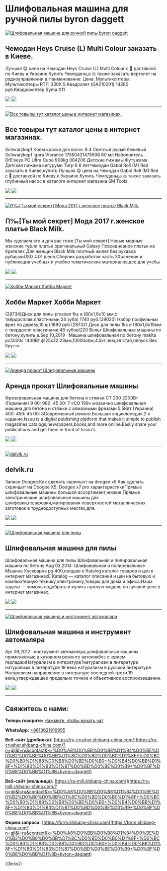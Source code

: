 # Шлифовальная машина для ручной пилы byron daggett

<a href="https://swt.shibang-china.com/?n=gjl&l=ru&img&k=%D0%A8%D0%BB%D0%B8%D1%84%D0%BE%D0%B2%D0%B0%D0%BB%D1%8C%D0%BD%D0%B0%D1%8F+%D0%BC%D0%B0%D1%88%D0%B8%D0%BD%D0%B0+%D0%B4%D0%BB%D1%8F+%D1%80%D1%83%D1%87%D0%BD%D0%BE%D0%B9+%D0%BF%D0%B8%D0%BB%D1%8B+byron+daggett" target="_blank">![Шлифовальная машина для ручной пилы byron daggett](http://static.shibang-china.com/all-800x300/898.jpg)</a>

## Чемодан Heys Cruise (L) Multi Colour заказать в Киеве.
Лучшая 😋 цена на Чемодан Heys Cruise (L) Multi Colour с 🚛 доставкой по Киеву и Украине.Купить Чемоданы,а ⚖️ также заказать вертолет на радиоуправлении в.Наименование: Цена: Мультикоптеры: Мультикоптеры RTF: 330X S Квадролет (GA210001) 14280 руб.Kвадрокоптер Syma X11


<a href="https://whatsapp.shibangsoft.com/WhatsApp.php" target="_blank" title="WhatsApp">![](http://static.shibang-china.com/icon/whatsapp.png)</a> <a href="https://swt.shibang-china.com/?n=gjl&l=ru&icon&k=%D0%A8%D0%BB%D0%B8%D1%84%D0%BE%D0%B2%D0%B0%D0%BB%D1%8C%D0%BD%D0%B0%D1%8F+%D0%BC%D0%B0%D1%88%D0%B8%D0%BD%D0%B0+%D0%B4%D0%BB%D1%8F+%D1%80%D1%83%D1%87%D0%BD%D0%BE%D0%B9+%D0%BF%D0%B8%D0%BB%D1%8B+byron+daggett" target="_blank">![](http://static.shibang-china.com/icon/chat-ru.png)</a>

---

<a href="https://swt.shibang-china.com/?n=gjl&l=ru&img&k=%D0%A8%D0%BB%D0%B8%D1%84%D0%BE%D0%B2%D0%B0%D0%BB%D1%8C%D0%BD%D0%B0%D1%8F+%D0%BC%D0%B0%D1%88%D0%B8%D0%BD%D0%B0+%D0%B4%D0%BB%D1%8F+%D1%80%D1%83%D1%87%D0%BD%D0%BE%D0%B9+%D0%BF%D0%B8%D0%BB%D1%8B+byron+daggett" target="_blank">![Все товыры тут каталог цены в интернет магазинах.](http://static.shibang-china.com/all-800x300/1245.jpg)</a>

## Все товыры тут каталог цены в интернет магазинах.
Schwarzkopf Крем краска для волос 8 4 Светлый русый бежевый Schwarzkopf Igora Vibrance 17550421475506 60 мл Наполнитель DrElseys PC Ultra Cube 908kg 004206 Детские пижамы Футужама Детская пижама кигуруми Тигр 6 8 летЧемодан Gabol Roll (M) Red заказать в Киеве,купить.Лучшая 😋 цена на Чемодан Gabol Roll (M) Red с 🚛 доставкой по Киеву и Украине.Купить Чемоданы,а ⚖️ также заказать глубинный насос в каталоге интернет магазина SM Tools


<a href="https://whatsapp.shibangsoft.com/WhatsApp.php" target="_blank" title="WhatsApp">![](http://static.shibang-china.com/icon/whatsapp.png)</a> <a href="https://swt.shibang-china.com/?n=gjl&l=ru&icon&k=%D0%A8%D0%BB%D0%B8%D1%84%D0%BE%D0%B2%D0%B0%D0%BB%D1%8C%D0%BD%D0%B0%D1%8F+%D0%BC%D0%B0%D1%88%D0%B8%D0%BD%D0%B0+%D0%B4%D0%BB%D1%8F+%D1%80%D1%83%D1%87%D0%BD%D0%BE%D0%B9+%D0%BF%D0%B8%D0%BB%D1%8B+byron+daggett" target="_blank">![](http://static.shibang-china.com/icon/chat-ru.png)</a>

---

<a href="https://swt.shibang-china.com/?n=gjl&l=ru&img&k=%D0%A8%D0%BB%D0%B8%D1%84%D0%BE%D0%B2%D0%B0%D0%BB%D1%8C%D0%BD%D0%B0%D1%8F+%D0%BC%D0%B0%D1%88%D0%B8%D0%BD%D0%B0+%D0%B4%D0%BB%D1%8F+%D1%80%D1%83%D1%87%D0%BD%D0%BE%D0%B9+%D0%BF%D0%B8%D0%BB%D1%8B+byron+daggett" target="_blank">![ᑎ‰[Ты мой секрет] Мода 2017 г.женское платье Black Milk.](http://static.shibang-china.com/all-800x300/182.jpg)</a>

## ᑎ‰[Ты мой секрет] Мода 2017 г.женское платье Black Milk.
Мы сделаем это и для вас тоже.[Ты мой секрет] Новые модные женские туфли платье оригинальный Galaxy Повседневное платье на бретелях Для женщин Black Milk плотный жилет без рукавов рубашкиUSD 4.01 piece.Сборник разработок часть 3Хранение и публикация учебных и учебно тематических материалов,все для учебы


<a href="https://whatsapp.shibangsoft.com/WhatsApp.php" target="_blank" title="WhatsApp">![](http://static.shibang-china.com/icon/whatsapp.png)</a> <a href="https://swt.shibang-china.com/?n=gjl&l=ru&icon&k=%D0%A8%D0%BB%D0%B8%D1%84%D0%BE%D0%B2%D0%B0%D0%BB%D1%8C%D0%BD%D0%B0%D1%8F+%D0%BC%D0%B0%D1%88%D0%B8%D0%BD%D0%B0+%D0%B4%D0%BB%D1%8F+%D1%80%D1%83%D1%87%D0%BD%D0%BE%D0%B9+%D0%BF%D0%B8%D0%BB%D1%8B+byron+daggett" target="_blank">![](http://static.shibang-china.com/icon/chat-ru.png)</a>

---

<a href="https://swt.shibang-china.com/?n=gjl&l=ru&img&k=%D0%A8%D0%BB%D0%B8%D1%84%D0%BE%D0%B2%D0%B0%D0%BB%D1%8C%D0%BD%D0%B0%D1%8F+%D0%BC%D0%B0%D1%88%D0%B8%D0%BD%D0%B0+%D0%B4%D0%BB%D1%8F+%D1%80%D1%83%D1%87%D0%BD%D0%BE%D0%B9+%D0%BF%D0%B8%D0%BB%D1%8B+byron+daggett" target="_blank">![Хобби Маркет Хобби Маркет](http://static.shibang-china.com/all-800x300/1078.jpg)</a>

## Хобби Маркет Хобби Маркет
(28734)Диск для пилы proxxon fks e (80х1,6х10 мм,с твёрдосплав.пластинами,24 зуба) 1740 руб.(29020) Набор профильных фрез по дереву,10 шт.1890 руб.(28732) Диск для пилы fks e (80х1,6х10мм с твердоспл.пластинами,48 зубов)220 Вольт Шлифовальные машины по бетону,купить в.Sep 10,2019 · Машина шлифовальная по бетону makita pc5000c 1400Вт,ф125х22.23мм,10000обм,4.5кг,чем,эл стаб,плпуск Вес брутто


<a href="https://whatsapp.shibangsoft.com/WhatsApp.php" target="_blank" title="WhatsApp">![](http://static.shibang-china.com/icon/whatsapp.png)</a> <a href="https://swt.shibang-china.com/?n=gjl&l=ru&icon&k=%D0%A8%D0%BB%D0%B8%D1%84%D0%BE%D0%B2%D0%B0%D0%BB%D1%8C%D0%BD%D0%B0%D1%8F+%D0%BC%D0%B0%D1%88%D0%B8%D0%BD%D0%B0+%D0%B4%D0%BB%D1%8F+%D1%80%D1%83%D1%87%D0%BD%D0%BE%D0%B9+%D0%BF%D0%B8%D0%BB%D1%8B+byron+daggett" target="_blank">![](http://static.shibang-china.com/icon/chat-ru.png)</a>

---

<a href="https://swt.shibang-china.com/?n=gjl&l=ru&img&k=%D0%A8%D0%BB%D0%B8%D1%84%D0%BE%D0%B2%D0%B0%D0%BB%D1%8C%D0%BD%D0%B0%D1%8F+%D0%BC%D0%B0%D1%88%D0%B8%D0%BD%D0%B0+%D0%B4%D0%BB%D1%8F+%D1%80%D1%83%D1%87%D0%BD%D0%BE%D0%B9+%D0%BF%D0%B8%D0%BB%D1%8B+byron+daggett" target="_blank">![Аренда прокат Шлифовальные машины](http://static.shibang-china.com/all-800x300/627.jpg)</a>

## Аренда прокат Шлифовальные машины
Фрезеровальная машина для бетона и стяжки СТ 200 2200Вт (Германия) 9 00: 980: 45 00: 7 «СО 199» мозаично шлифовальная машина для бетона и стяжки с алмазными фрезами 5,5Квт (Украина) 400: 450: 45 00: 8Современный ремонт.Большая энциклопедия.2 е издание.Issuu is a digital publishing platform that makes it simple to publish magazines,catalogs,newspapers,books,and more online.Easily share your publications and get them in front of Issuu's.


<a href="https://whatsapp.shibangsoft.com/WhatsApp.php" target="_blank" title="WhatsApp">![](http://static.shibang-china.com/icon/whatsapp.png)</a> <a href="https://swt.shibang-china.com/?n=gjl&l=ru&icon&k=%D0%A8%D0%BB%D0%B8%D1%84%D0%BE%D0%B2%D0%B0%D0%BB%D1%8C%D0%BD%D0%B0%D1%8F+%D0%BC%D0%B0%D1%88%D0%B8%D0%BD%D0%B0+%D0%B4%D0%BB%D1%8F+%D1%80%D1%83%D1%87%D0%BD%D0%BE%D0%B9+%D0%BF%D0%B8%D0%BB%D1%8B+byron+daggett" target="_blank">![](http://static.shibang-china.com/icon/chat-ru.png)</a>

---

<a href="https://swt.shibang-china.com/?n=gjl&l=ru&img&k=%D0%A8%D0%BB%D0%B8%D1%84%D0%BE%D0%B2%D0%B0%D0%BB%D1%8C%D0%BD%D0%B0%D1%8F+%D0%BC%D0%B0%D1%88%D0%B8%D0%BD%D0%B0+%D0%B4%D0%BB%D1%8F+%D1%80%D1%83%D1%87%D0%BD%D0%BE%D0%B9+%D0%BF%D0%B8%D0%BB%D1%8B+byron+daggett" target="_blank">![delvik.ru](http://static.shibang-china.com/all-800x300/943.jpg)</a>

## delvik.ru
Записи.Doogee.Как сделать скриншот на doogee x5 Как сделать скриншот на Doogee Х5; Doogee x7 pro характеристикиПрямые шлифовальные машины большой ассортимент,низкие.Прямые электрические шлифовальные машины для шлифовки,полировки,матирования поверхностей металлических заготовок в труднодоступных местах,для.


<a href="https://whatsapp.shibangsoft.com/WhatsApp.php" target="_blank" title="WhatsApp">![](http://static.shibang-china.com/icon/whatsapp.png)</a> <a href="https://swt.shibang-china.com/?n=gjl&l=ru&icon&k=%D0%A8%D0%BB%D0%B8%D1%84%D0%BE%D0%B2%D0%B0%D0%BB%D1%8C%D0%BD%D0%B0%D1%8F+%D0%BC%D0%B0%D1%88%D0%B8%D0%BD%D0%B0+%D0%B4%D0%BB%D1%8F+%D1%80%D1%83%D1%87%D0%BD%D0%BE%D0%B9+%D0%BF%D0%B8%D0%BB%D1%8B+byron+daggett" target="_blank">![](http://static.shibang-china.com/icon/chat-ru.png)</a>

---

<a href="https://swt.shibang-china.com/?n=gjl&l=ru&img&k=%D0%A8%D0%BB%D0%B8%D1%84%D0%BE%D0%B2%D0%B0%D0%BB%D1%8C%D0%BD%D0%B0%D1%8F+%D0%BC%D0%B0%D1%88%D0%B8%D0%BD%D0%B0+%D0%B4%D0%BB%D1%8F+%D1%80%D1%83%D1%87%D0%BD%D0%BE%D0%B9+%D0%BF%D0%B8%D0%BB%D1%8B+byron+daggett" target="_blank">![Шлифовальная машина для пилы](http://static.shibang-china.com/all-800x300/1435.jpg)</a>

## Шлифовальная машина для пилы
Шлифовальная машина для пилы Шлифовальная и полировальная машина по бетону Aug 03,2014· Шлифовальная и полировальные Машина Хускварна pg 400,продаю.e Katalog каталог товаров и цен в интернет магазинахE Katalog — каталог описаний и цен на бытовую и компьютерную технику,электронику,товары для дома и офиса.Наша задача — помочь подобрать и купить нужную модель по лучшей цене в интернет магазинах.


<a href="https://whatsapp.shibangsoft.com/WhatsApp.php" target="_blank" title="WhatsApp">![](http://static.shibang-china.com/icon/whatsapp.png)</a> <a href="https://swt.shibang-china.com/?n=gjl&l=ru&icon&k=%D0%A8%D0%BB%D0%B8%D1%84%D0%BE%D0%B2%D0%B0%D0%BB%D1%8C%D0%BD%D0%B0%D1%8F+%D0%BC%D0%B0%D1%88%D0%B8%D0%BD%D0%B0+%D0%B4%D0%BB%D1%8F+%D1%80%D1%83%D1%87%D0%BD%D0%BE%D0%B9+%D0%BF%D0%B8%D0%BB%D1%8B+byron+daggett" target="_blank">![](http://static.shibang-china.com/icon/chat-ru.png)</a>

---

<a href="https://swt.shibang-china.com/?n=gjl&l=ru&img&k=%D0%A8%D0%BB%D0%B8%D1%84%D0%BE%D0%B2%D0%B0%D0%BB%D1%8C%D0%BD%D0%B0%D1%8F+%D0%BC%D0%B0%D1%88%D0%B8%D0%BD%D0%B0+%D0%B4%D0%BB%D1%8F+%D1%80%D1%83%D1%87%D0%BD%D0%BE%D0%B9+%D0%BF%D0%B8%D0%BB%D1%8B+byron+daggett" target="_blank">![Шлифовальная машина и инструмент автомаляра](http://static.shibang-china.com/all-800x300/534.jpg)</a>

## Шлифовальная машина и инструмент автомаляра
Apr 09,2012 · инструмент автомаляра,шлифовальные машины применяемые в кузовном ремонте автоликбез с юрием герладжиНатурализм в литературе?натурализм в литературе натурализм в литературе 19 века натурализм в русской литературе Натурализм направление в литературе последней трети 19 века,утверждавшее предельно точное и объективное воспроизведение.


<a href="https://whatsapp.shibangsoft.com/WhatsApp.php" target="_blank" title="WhatsApp">![](http://static.shibang-china.com/icon/whatsapp.png)</a> <a href="https://swt.shibang-china.com/?n=gjl&l=ru&icon&k=%D0%A8%D0%BB%D0%B8%D1%84%D0%BE%D0%B2%D0%B0%D0%BB%D1%8C%D0%BD%D0%B0%D1%8F+%D0%BC%D0%B0%D1%88%D0%B8%D0%BD%D0%B0+%D0%B4%D0%BB%D1%8F+%D1%80%D1%83%D1%87%D0%BD%D0%BE%D0%B9+%D0%BF%D0%B8%D0%BB%D1%8B+byron+daggett" target="_blank">![](http://static.shibang-china.com/icon/chat-ru.png)</a>

---
## Свяжитесь с нами:

**Теперь говорите:** [Нажмите, чтобы начать чат](https://swt.shibang-china.com?n=gjl&l=ru&contact&k=%D0%A8%D0%BB%D0%B8%D1%84%D0%BE%D0%B2%D0%B0%D0%BB%D1%8C%D0%BD%D0%B0%D1%8F+%D0%BC%D0%B0%D1%88%D0%B8%D0%BD%D0%B0+%D0%B4%D0%BB%D1%8F+%D1%80%D1%83%D1%87%D0%BD%D0%BE%D0%B9+%D0%BF%D0%B8%D0%BB%D1%8B+byron+daggett)

**WhatsApp:**  [+8613621919955](https://whatsapp.shibangsoft.com/WhatsApp.php)

**Веб-сайт (дробилка):** [https://ru-crusher.shibang-china.com/](https://ru-crusher.shibang-china.com/?n=gjl&l=ru&contact&k=%D0%A8%D0%BB%D0%B8%D1%84%D0%BE%D0%B2%D0%B0%D0%BB%D1%8C%D0%BD%D0%B0%D1%8F+%D0%BC%D0%B0%D1%88%D0%B8%D0%BD%D0%B0+%D0%B4%D0%BB%D1%8F+%D1%80%D1%83%D1%87%D0%BD%D0%BE%D0%B9+%D0%BF%D0%B8%D0%BB%D1%8B+byron+daggett)

**Веб-сайт (мельница):** [https://ru-mill.shibang-china.com/](https://ru-mill.shibang-china.com/?n=gjl&l=ru&contact&k=%D0%A8%D0%BB%D0%B8%D1%84%D0%BE%D0%B2%D0%B0%D0%BB%D1%8C%D0%BD%D0%B0%D1%8F+%D0%BC%D0%B0%D1%88%D0%B8%D0%BD%D0%B0+%D0%B4%D0%BB%D1%8F+%D1%80%D1%83%D1%87%D0%BD%D0%BE%D0%B9+%D0%BF%D0%B8%D0%BB%D1%8B+byron+daggett)

**Форма запроса:** [https://form.shibang-china.com](https://form.shibang-china.com?n=gjl&l=ru&contact&k=%D0%A8%D0%BB%D0%B8%D1%84%D0%BE%D0%B2%D0%B0%D0%BB%D1%8C%D0%BD%D0%B0%D1%8F+%D0%BC%D0%B0%D1%88%D0%B8%D0%BD%D0%B0+%D0%B4%D0%BB%D1%8F+%D1%80%D1%83%D1%87%D0%BD%D0%BE%D0%B9+%D0%BF%D0%B8%D0%BB%D1%8B+byron+daggett)

{{links}}